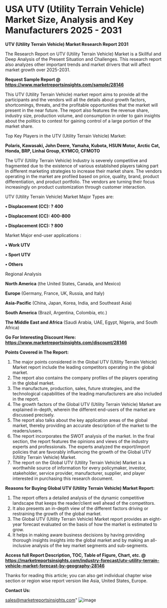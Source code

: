 # USA UTV (Utility Terrain Vehicle) Market Size, Analysis and Key Manufacturers 2025 - 2031

<strong>UTV (Utility Terrain Vehicle) Market Research Report 2031</strong>

The Research Report on UTV (Utility Terrain Vehicle) Market is a Skillful and Deep Analysis of the Present Situation and Challenges. This research report also analyzes other important trends and market drivers that will affect market growth over 2025-2031.

<strong>Request Sample Report @ <a href=https://www.marketreportsinsights.com/sample/28146>https://www.marketreportsinsights.com/sample/28146</a></strong>

This UTV (Utility Terrain Vehicle) market report aims to provide all the participants and the vendors will all the details about growth factors, shortcomings, threats, and the profitable opportunities that the market will present in the near future. The report also features the revenue share, industry size, production volume, and consumption in order to gain insights about the politics to contest for gaining control of a large portion of the market share.

Top Key Players in the UTV (Utility Terrain Vehicle) Market:

<strong>Polaris, Kawasaki, John Deere, Yamaha, Kubota, HSUN Motor, Arctic Cat, Honda, BRP, Linhai Group, KYMCO, CFMOTO</strong>

The UTV (Utility Terrain Vehicle) Industry is severely competitive and fragmented due to the existence of various established players taking part in different marketing strategies to increase their market share. The vendors operating in the market are profiled based on price, quality, brand, product differentiation, and product portfolio. The vendors are turning their focus increasingly on product customization through customer interaction.

UTV (Utility Terrain Vehicle) Market Major Types are:

<strong>• Displacement (CC): ? 400

• Displacement (CC): 400-800

• Displacement (CC): ? 800</strong>

Market Major end-user applications :

<strong>• Work UTV

• Sport UTV

• Others</strong>

Regional Analysis

</u><strong><b>North America</b></strong> (the United States, Canada, and Mexico)

<strong><b>Europe </b></strong>(Germany, France, UK, Russia, and Italy)

<strong><b>Asia-Pacific</b></strong> (China, Japan, Korea, India, and Southeast Asia)

<strong><b>South America</b></strong> (Brazil, Argentina, Colombia, etc.)

<strong><b>The Middle East and Africa</b></strong> (Saudi Arabia, UAE, Egypt, Nigeria, and South Africa)

<strong>Go For Interesting Discount Here: <a href=https://www.marketreportsinsights.com/discount/28146>https://www.marketreportsinsights.com/discount/28146</a></strong>

<strong>Points Covered in The Report:</strong>
<ol>
  <li>The major points considered in the Global UTV (Utility Terrain Vehicle) Market report include the leading competitors operating in the global market.</li>
  <li>The report also contains the company profiles of the players operating in the global market.</li>
  <li>The manufacture, production, sales, future strategies, and the technological capabilities of the leading manufacturers are also included in the report.</li>
  <li>The growth factors of the Global UTV (Utility Terrain Vehicle) Market are explained in-depth, wherein the different end-users of the market are discussed precisely.</li>
  <li>The report also talks about the key application areas of the global market, thereby providing an accurate description of the market to the readers/users.</li>
  <li>The report incorporates the SWOT analysis of the market. In the final section, the report features the opinions and views of the industry experts and professionals. The experts analyzed the export/import policies that are favorably influencing the growth of the Global UTV (Utility Terrain Vehicle) Market.</li>
  <li>The report on the Global UTV (Utility Terrain Vehicle) Market is a worthwhile source of information for every policymaker, investor, stakeholder, service provider, manufacturer, supplier, and player interested in purchasing this research document.</li>
</ol>
<strong>Reasons for Buying Global UTV (Utility Terrain Vehicle) Market Report:</strong>

<ol>
  <li>The report offers a detailed analysis of the dynamic competitive landscape that keeps the reader/client well ahead of the competitors.</li>
  <li>It also presents an in-depth view of the different factors driving or restraining the growth of the global market.</li>
  <li>The Global UTV (Utility Terrain Vehicle) Market report provides an eight-year forecast evaluated on the basis of how the market is estimated to grow.</li>
  <li>It helps in making aware business decisions by having providing thorough insights insights into the global market and by making an all-inclusive analysis of the key market segments and sub-segments.</li>
</ol>
<strong>Access full Report Description, TOC, Table of Figure, Chart, etc. @ <a href=https://marketreportsinsights.com/industry-forecast/utv-utility-terrain-vehicle-market-forecast-by-geography-28146>https://marketreportsinsights.com/industry-forecast/utv-utility-terrain-vehicle-market-forecast-by-geography-28146</a></strong>


Thanks for reading this article; you can also get individual chapter wise section or region wise report version like Asia, United States, Europe.

<strong>Contact Us:</strong>

sales@marketreportsinsights.com"
![image](https://github.com/user-attachments/assets/693bc00c-bec9-42b0-af12-5b3623a2d651)
